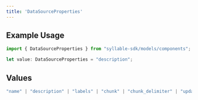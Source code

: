 ```yaml
---
title: 'DataSourceProperties'
---
```


## Example Usage

```typescript
import { DataSourceProperties } from "syllable-sdk/models/components";

let value: DataSourceProperties = "description";
```

## Values

```typescript
"name" | "description" | "labels" | "chunk" | "chunk_delimiter" | "updated_at" | "last_updated_by"
```